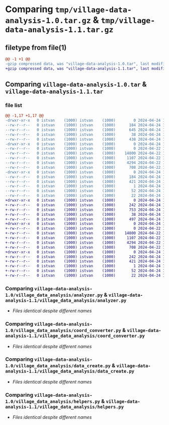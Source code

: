 # Comparing `tmp/village-data-analysis-1.0.tar.gz` & `tmp/village-data-analysis-1.1.tar.gz`

## filetype from file(1)

```diff
@@ -1 +1 @@
-gzip compressed data, was "village-data-analysis-1.0.tar", last modified: Wed Apr 24 12:18:23 2024, max compression
+gzip compressed data, was "village-data-analysis-1.1.tar", last modified: Wed Apr 24 12:50:00 2024, max compression
```

## Comparing `village-data-analysis-1.0.tar` & `village-data-analysis-1.1.tar`

### file list

```diff
@@ -1,17 +1,17 @@
-drwxr-xr-x   0 istvan    (1000) istvan    (1000)        0 2024-04-24 12:18:23.767054 village-data-analysis-1.0/
--rw-r--r--   0 istvan    (1000) istvan    (1000)      184 2024-04-24 12:18:23.767054 village-data-analysis-1.0/PKG-INFO
--rw-r--r--   0 istvan    (1000) istvan    (1000)      645 2024-04-24 12:15:57.000000 village-data-analysis-1.0/README.md
--rw-r--r--   0 istvan    (1000) istvan    (1000)       38 2024-04-24 12:18:23.767054 village-data-analysis-1.0/setup.cfg
--rw-r--r--   0 istvan    (1000) istvan    (1000)      438 2024-04-24 12:11:32.000000 village-data-analysis-1.0/setup.py
-drwxr-xr-x   0 istvan    (1000) istvan    (1000)        0 2024-04-24 12:18:23.763720 village-data-analysis-1.0/village_data_analysis/
--rw-r--r--   0 istvan    (1000) istvan    (1000)        0 2024-04-22 12:22:55.000000 village-data-analysis-1.0/village_data_analysis/__init__.py
--rw-r--r--   0 istvan    (1000) istvan    (1000)    14800 2024-04-22 12:22:55.000000 village-data-analysis-1.0/village_data_analysis/analyzer.py
--rw-r--r--   0 istvan    (1000) istvan    (1000)     1107 2024-04-22 12:22:55.000000 village-data-analysis-1.0/village_data_analysis/coord_converter.py
--rw-r--r--   0 istvan    (1000) istvan    (1000)     4294 2024-04-22 12:22:55.000000 village-data-analysis-1.0/village_data_analysis/data_create.py
--rw-r--r--   0 istvan    (1000) istvan    (1000)      708 2024-04-22 12:22:55.000000 village-data-analysis-1.0/village_data_analysis/helpers.py
-drwxr-xr-x   0 istvan    (1000) istvan    (1000)        0 2024-04-24 12:18:23.767054 village-data-analysis-1.0/village_data_analysis.egg-info/
--rw-r--r--   0 istvan    (1000) istvan    (1000)      184 2024-04-24 12:18:23.000000 village-data-analysis-1.0/village_data_analysis.egg-info/PKG-INFO
--rw-r--r--   0 istvan    (1000) istvan    (1000)      421 2024-04-24 12:18:23.000000 village-data-analysis-1.0/village_data_analysis.egg-info/SOURCES.txt
--rw-r--r--   0 istvan    (1000) istvan    (1000)        1 2024-04-24 12:18:23.000000 village-data-analysis-1.0/village_data_analysis.egg-info/dependency_links.txt
--rw-r--r--   0 istvan    (1000) istvan    (1000)       52 2024-04-24 12:18:23.000000 village-data-analysis-1.0/village_data_analysis.egg-info/requires.txt
--rw-r--r--   0 istvan    (1000) istvan    (1000)       22 2024-04-24 12:18:23.000000 village-data-analysis-1.0/village_data_analysis.egg-info/top_level.txt
+drwxr-xr-x   0 istvan    (1000) istvan    (1000)        0 2024-04-24 12:50:00.140427 village-data-analysis-1.1/
+-rw-r--r--   0 istvan    (1000) istvan    (1000)      242 2024-04-24 12:50:00.140427 village-data-analysis-1.1/PKG-INFO
+-rw-r--r--   0 istvan    (1000) istvan    (1000)      753 2024-04-24 12:43:39.000000 village-data-analysis-1.1/README.md
+-rw-r--r--   0 istvan    (1000) istvan    (1000)       38 2024-04-24 12:50:00.140427 village-data-analysis-1.1/setup.cfg
+-rw-r--r--   0 istvan    (1000) istvan    (1000)      497 2024-04-24 12:49:37.000000 village-data-analysis-1.1/setup.py
+drwxr-xr-x   0 istvan    (1000) istvan    (1000)        0 2024-04-24 12:50:00.140427 village-data-analysis-1.1/village_data_analysis/
+-rw-r--r--   0 istvan    (1000) istvan    (1000)        0 2024-04-22 12:22:55.000000 village-data-analysis-1.1/village_data_analysis/__init__.py
+-rw-r--r--   0 istvan    (1000) istvan    (1000)    14800 2024-04-22 12:22:55.000000 village-data-analysis-1.1/village_data_analysis/analyzer.py
+-rw-r--r--   0 istvan    (1000) istvan    (1000)     1107 2024-04-22 12:22:55.000000 village-data-analysis-1.1/village_data_analysis/coord_converter.py
+-rw-r--r--   0 istvan    (1000) istvan    (1000)     4294 2024-04-22 12:22:55.000000 village-data-analysis-1.1/village_data_analysis/data_create.py
+-rw-r--r--   0 istvan    (1000) istvan    (1000)      708 2024-04-22 12:22:55.000000 village-data-analysis-1.1/village_data_analysis/helpers.py
+drwxr-xr-x   0 istvan    (1000) istvan    (1000)        0 2024-04-24 12:50:00.140427 village-data-analysis-1.1/village_data_analysis.egg-info/
+-rw-r--r--   0 istvan    (1000) istvan    (1000)      242 2024-04-24 12:50:00.000000 village-data-analysis-1.1/village_data_analysis.egg-info/PKG-INFO
+-rw-r--r--   0 istvan    (1000) istvan    (1000)      421 2024-04-24 12:50:00.000000 village-data-analysis-1.1/village_data_analysis.egg-info/SOURCES.txt
+-rw-r--r--   0 istvan    (1000) istvan    (1000)        1 2024-04-24 12:50:00.000000 village-data-analysis-1.1/village_data_analysis.egg-info/dependency_links.txt
+-rw-r--r--   0 istvan    (1000) istvan    (1000)       52 2024-04-24 12:50:00.000000 village-data-analysis-1.1/village_data_analysis.egg-info/requires.txt
+-rw-r--r--   0 istvan    (1000) istvan    (1000)       22 2024-04-24 12:50:00.000000 village-data-analysis-1.1/village_data_analysis.egg-info/top_level.txt
```

### Comparing `village-data-analysis-1.0/village_data_analysis/analyzer.py` & `village-data-analysis-1.1/village_data_analysis/analyzer.py`

 * *Files identical despite different names*

### Comparing `village-data-analysis-1.0/village_data_analysis/coord_converter.py` & `village-data-analysis-1.1/village_data_analysis/coord_converter.py`

 * *Files identical despite different names*

### Comparing `village-data-analysis-1.0/village_data_analysis/data_create.py` & `village-data-analysis-1.1/village_data_analysis/data_create.py`

 * *Files identical despite different names*

### Comparing `village-data-analysis-1.0/village_data_analysis/helpers.py` & `village-data-analysis-1.1/village_data_analysis/helpers.py`

 * *Files identical despite different names*

